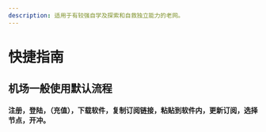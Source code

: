 ```yaml
---
description: 适用于有较强自学及探索和自救独立能力的老网。
---
```


# 快捷指南

## 机场一般使用默认流程

#### 注册，登陆，（充值），下载软件，复制订阅链接，粘贴到软件内，更新订阅，选择节点，开冲。



